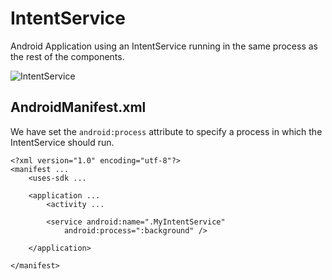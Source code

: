 IntentService
=============

Android Application using an IntentService running in the same process as the rest of the components.

![IntentService](http://josejuansanchez.org/blogimages/android_intentservice.png)

## AndroidManifest.xml

We have set the `android:process` attribute to specify a process in which the IntentService should run.

	<?xml version="1.0" encoding="utf-8"?>
	<manifest ...
    	<uses-sdk ...

    	<application ...
        	<activity ...

        	<service android:name=".MyIntentService"
            	android:process=":background" />
                    
    	</application>

	</manifest>